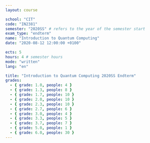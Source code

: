 ```yaml
---
layout: course

school: "CIT"
code: "IN2381"
semester: "2020SS" # refers to the year of the semester start
exam_type: "endterm"
name: "Introduction to Quantum Computing"
date: "2020-08-12 12:00:00 +0100"

ects: 5
hours: 4 # semester hours
mode: "written"
lang: "en"

title: "Introduction to Quantum Computing 2020SS Endterm"
grades:
  - { grade: 1.0, people: 4 }
  - { grade: 1.3, people: 8 }
  - { grade: 1.7, people: 10 }
  - { grade: 2.0, people: 10 }
  - { grade: 2.3, people: 10 }
  - { grade: 2.7, people: 6 }
  - { grade: 3.0, people: 4 }
  - { grade: 3.3, people: 5 }
  - { grade: 3.7, people: 7 }
  - { grade: 5.0, people: 1 }
  - { grade: 6.0, people: 30 }
---
```



